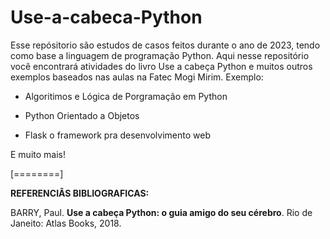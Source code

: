 # Use-a-cabeca-Python

Esse repósitorio são estudos de casos feitos durante o ano de 2023, tendo como base a linguagem de programação Python. Aqui nesse repositório você encontrará atividades do livro Use a cabeça Python e muitos outros exemplos baseados nas aulas na Fatec Mogi Mirim. Exemplo:

* Algoritimos e Lógica de Porgramação em Python

* Python Orientado a Objetos

* Flask o framework pra desenvolvimento web

E muito mais!

[========]

**REFERENCIÂS BIBLIOGRAFICAS:**

BARRY, Paul. **Use a cabeça Python: o guia amigo do seu cérebro**. Rio de Janeito: Atlas Books, 2018.
